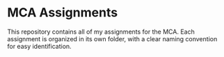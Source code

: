 # MCA Assignments

This repository contains all of my assignments for the MCA. Each assignment is organized in its own folder, with a clear naming convention for easy identification.
